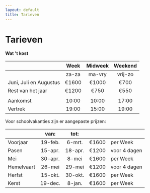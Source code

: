 ```yaml
---
layout: default
title: Tarieven
---
```

# Tarieven


**Wat 't kost**

|                         |  Week   | Midweek | Weekend |
| ----------------------- | :-----: | :-----: | :-----: |
|                         | za-za   | ma-vry  | vrij-zo |
| Juni, Juli en Augustus  |  €1600  |  €1000   |  €700   |
| Rest van het jaar       |  €1200  |  €750   |  €550   |
|                         |         |         |         |
| Aankomst                | 10:00   |  10:00  |  17:00  |
| Vertrek                 | 19:00   |  15:00  |  19:00  |



Voor schoolvakanties zijn er aangepaste prijzen:

|                         |  van:   |  tot:   |         |              |
| ----------------------- | :-----: | :-----: | :-----: | ------------ |
| Voorjaar                | 19-feb. | 6-mrt.  | €1600  | per Week     |
| Pasen                   | 15-apr. | 18-apr. | €1200  | voor 4 dagen |
| Mei                     | 30-apr. |  8-mei  | €1600  | per Week     |
| Hemelvaart              | 26-mei  | 29-mei  | €1200  | voor 4 dagen |
| Herfst                  | 15-okt. | 30-okt. | €1600  | per Week     |
| Kerst                   | 19-dec. | 8-jan.  | €1600  | per Week     |

